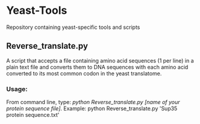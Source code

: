 # Yeast-Tools
Repository containing yeast-specific tools and scripts  

## Reverse_translate.py
A script that accepts a file containing amino acid sequences (1 per line) in a plain text file and converts them to DNA sequences with each amino acid converted to its most common codon in the yeast translatome.

### Usage:
From command line, type:  _python Reverse_translate.py [name of your protein sequence file]_.
Example:  python Reverse_translate.py 'Sup35 protein sequence.txt'

